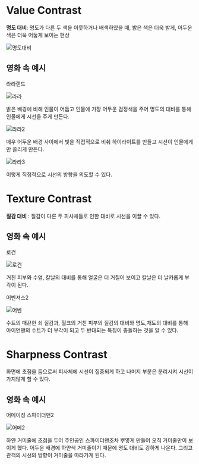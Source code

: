 # Value Contrast

__명도 대비__: 명도가 다른 두 색을 이웃하거나 배색하였을 때, 밝은 색은 더욱 밝게, 어두운 색은 더욱 어둡게 보이는 현상

![명도대비](https://thevirtualinstructor.com/blog/wp-content/uploads/2014/05/gray2-1024x576.png)

## 영화 속 예시

라라랜드

![라라](https://static.hubzum.zumst.com/hubzum/2018/05/17/14/933eb68c2d8d47d4beb6d3023543c197.jpg)

밝은 배경에 비해 인물이 어둡고 인물에 가장 어두운 검정색을 주어 명도의 대비를 통해 인물에게 시선을 주게 만든다.

![라라2](https://i.ytimg.com/vi/qiDrNYCDp6c/maxresdefault.jpg)

매우 어두운 배경 사이에서 빛을 직접적으로 비춰 하이라이트를 만들고 시선이 인물에게만 쏠리게 만든다.

![라라3](https://img.khan.co.kr/news/r/1100xX/2020/05/16/2020051201001264000096961.jpg)

이렇게 직접적으로 시선의 방향을 의도할 수 있다.

# Texture Contrast

__질감 대비__ : 질감이 다른 두 피사체들로 인한 대비로 시선을 이끌 수 있다.

## 영화 속 예시

로건

![로건](https://geekvibesnation.com/wp-content/uploads/2020/03/logan-2017-1200-1200-675-675-crop-000000.jpg)

거친 피부와 수염, 칼날의 대비를 통해 얼굴은 더 거칠어 보이고 칼날은 더 날카롭게 부각이 된다.

어벤져스2

![어벤](https://c4.wallpaperflare.com/wallpaper/379/660/25/hulk-avengers-age-of-ultron-iron-man-hulkbuster-wallpaper-preview.jpg)

수트의 매끈한 쇠 질감과, 헐크의 거친 피부의 질감의 대비와 명도,채도의 대비를 통해 아이언맨의 수트가 더 부각이 되고 두 반대되는 특징이 충돌하는 것을 알 수 있다.

# Sharpness Contrast

화면에 초점을 둠으로써 피사체에 시선이 집중되게 하고 나머지 부분은 분리시켜 시선이 가지않게 할 수 있다.

## 영화 속 예시

어메이징 스파이더맨2


![어메2](https://3.bp.blogspot.com/-cyDcfUrIX78/V6wF_J0YUCI/AAAAAAADxG8/tKUsJM2h5UcqNsUxjrsP_hls7ayB0slpwCLcB/s1600/3.gif)

하얀 거미줄에 초점을 두어 주인공인 스파이더맨조차 뿌옇게 만들어 오직 거미줄만이 보이게 했다. 어두운 배경에 하얀색 거미줄이기 때문에 명도 대비도 강하게 나온다.
그리고 관객의 시선의 방향이 거미줄을 따라가게 된다.
